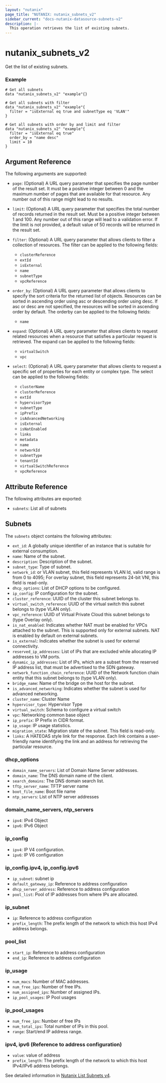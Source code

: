 ```yaml
---
layout: "nutanix"
page_title: "NUTANIX: nutanix_subnets_v2"
sidebar_current: "docs-nutanix-datasource-subnets-v2"
description: |-
  This operation retrieves the list of existing subnets.
---
```


# nutanix_subnets_v2

Get the list of existing subnets.

### Example

```hcl
# Get all subnets
data "nutanix_subnets_v2" "example"{}

# Get all subnets with filter
data "nutanix_subnets_v2" "example"{
  filter = "isExternal eq true and subnetType eq 'VLAN'"
}

# Get all subnets with order by and limit and filter
data "nutanix_subnets_v2" "example"{
  filter = "isExternal eq true"
  order_by = "name desc"
  limit = 10
}

```

## Argument Reference

The following arguments are supported:

- `page`: (Optional) A URL query parameter that specifies the page number of the result set. It must be a positive integer between 0 and the maximum number of pages that are available for that resource. Any number out of this range might lead to no results.
- `limit`: (Optional) A URL query parameter that specifies the total number of records returned in the result set. Must be a positive integer between 1 and 100. Any number out of this range will lead to a validation error. If the limit is not provided, a default value of 50 records will be returned in the result set.
- `filter`: (Optional) A URL query parameter that allows clients to filter a collection of resources. The filter can be applied to the following fields:
  - `clusterReference`
  - `extId`
  - `isExternal`
  - `name`
  - `subnetType`
  - `vpcReference`

- `order_by`: (Optional) A URL query parameter that allows clients to specify the sort criteria for the returned list of objects. Resources can be sorted in ascending order using asc or descending order using desc. If asc or desc are not specified, the resources will be sorted in ascending order by default. The orderby can be applied to the following fields:
  - `name`
- `expand`: (Optional) A URL query parameter that allows clients to request related resources when a resource that satisfies a particular request is retrieved. The expand can be applied to the following fields:
  - `virtualSwitch`
  - `vpc`
- `select`: (Optional) A URL query parameter that allows clients to request a specific set of properties for each entity or complex type. The select can be applied to the following fields:
  - `clusterName`
  - `clusterReference`
  - `extId`
  - `hypervisorType`
  - `subnetType`
  - `ipPrefix`
  - `isAdvancedNetworking`
  - `isExternal`
  - `isNatEnabled`
  - `links`
  - `metadata`
  - `name`
  - `networkId`
  - `subnetType`
  - `tenantId`
  - `virtualSwitchReference`
  - `vpcReference`

## Attribute Reference
The following attributes are exported:

- `subnets`: List all of subnets


## Subnets
The `subnets` object contains the following attributes:

- `ext_id`: A globally unique identifier of an instance that is suitable for external consumption.
- `name`: Name of the subnet.
- `description`: Description of the subnet.
- `subnet_type`: Type of subnet.
- `network_id`: or VLAN subnet, this field represents VLAN Id, valid range is from 0 to 4095; For overlay subnet, this field represents 24-bit VNI, this field is read-only.
- `dhcp_options`: List of DHCP options to be configured.
- `ip_config`: IP configuration for the subnet.
- `cluster_reference`: UUID of the cluster this subnet belongs to.
- `virtual_switch_reference`: UUID of the virtual switch this subnet belongs to (type VLAN only).
- `vpc_reference`: UUID of Virtual Private Cloud this subnet belongs to (type Overlay only).
- `is_nat_enabled`: Indicates whether NAT must be enabled for VPCs attached to the subnet. This is supported only for external subnets. NAT is enabled by default on external subnets.
- `is_external`: Indicates whether the subnet is used for external connectivity.
- `reserved_ip_addresses`: List of IPs that are excluded while allocating IP addresses to VM ports.
- `dynamic_ip_addresses`: List of IPs, which are a subset from the reserved IP address list, that must be advertised to the SDN gateway.
- `network_function_chain_reference`: UUID of the Network function chain entity that this subnet belongs to (type VLAN only).
- `bridge_name`: Name of the bridge on the host for the subnet.
- `is_advanced_networking`: Indicates whether the subnet is used for advanced networking.
- `cluster_name`: Cluster Name
- `hypervisor_type`: Hypervisor Type
- `virtual_switch`: Schema to configure a virtual switch
- `vpc`: Networking common base object
- `ip_prefix`: IP Prefix in CIDR format.
- `ip_usage`: IP usage statistics.
- `migration_state`: Migration state of the subnet. This field is read-only.
- `links`: A HATEOAS style link for the response. Each link contains a user-friendly name identifying the link and an address for retrieving the particular resource.

### dhcp_options

- `domain_name_servers`: List of Domain Name Server addresses.
- `domain_name`: The DNS domain name of the client.
- `search_domains`: The DNS domain search list.
- `tftp_server_name`: TFTP server name
- `boot_file_name`: Boot file name
- `ntp_servers`: List of NTP server addresses

### domain_name_servers, ntp_servers

- `ipv4`: IPv4 Object
- `ipv6`: IPv6 Object

### ip_config

- `ipv4`: IP V4 configuration.
- `ipv6`: IP V6 configuration

### ip_config.ipv4, ip_config.ipv6

- `ip_subnet`: subnet ip
- `default_gateway_ip`: Reference to address configuration
- `dhcp_server_address`: Reference to address configuration
- `pool_list`: Pool of IP addresses from where IPs are allocated.

### ip_subnet

- `ip`: Reference to address configuration
- `prefix_length`: The prefix length of the network to which this host IPv4 address belongs.

### pool_list

- `start_ip`: Reference to address configuration
- `end_ip`: Reference to address configuration

### ip_usage

- `num_macs`: Number of MAC addresses.
- `num_free_ips`: Number of free IPs.
- `num_assigned_ips`: Number of assigned IPs.
- `ip_pool_usages`: IP Pool usages

### ip_pool_usages

- `num_free_ips`: Number of free IPs
- `num_total_ips`: Total number of IPs in this pool.
- `range`: Start/end IP address range.

### ipv4, ipv6 (Reference to address configuration)

- `value`: value of address
- `prefix_length`: The prefix length of the network to which this host IPv4/IPv6 address belongs.

See detailed information in [Nutanix List Subnets v4](https://developers.nutanix.com/api-reference?namespace=networking&version=v4.0#tag/Subnets/operation/listSubnets).
